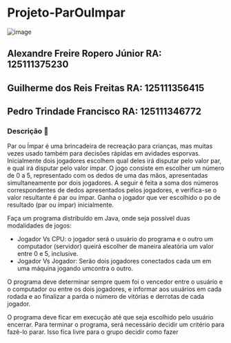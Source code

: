 # Projeto-ParOuImpar

![image](https://github.com/Alejunior32/Projeto-ParOuImpar/assets/58342856/e3854bc7-4244-436e-b598-bee0b6806945)

## Alexandre Freire Ropero Júnior RA: 125111375230
## Guilherme dos Reis Freitas RA: 125111356415
## Pedro Trindade Francisco RA: 125111346772

### Descrição :page_with_curl:

Par ou Ímpar é uma brincadeira de recreação para crianças, mas muitas vezes usado também para decisões rápidas em avidades esporvas. Inicialmente dois jogadores escolhem qual deles irá disputar pelo valor par, e qual irá disputar pelo valor ímpar. O jogo consiste em escolher um número de 0 a 5, representado com os dedos de uma das mãos, apresentadas simultaneamente por dois jogadores. A seguir é feita a soma dos números correspondentes de dedos apresentados pelos jogadores, e verifica-se o valor resultante é par ou ímpar. Ganha o jogador que ver escolhido o po de resultado (par ou ímpar) inicialmente.  

Faça um programa distribuído em Java, onde seja possível duas modalidades de jogos:

- Jogador Vs CPU: o jogador será o usuário do programa e o outro um computador (servidor) queirá escolher de maneira aleatória um valor entre 0 e 5, inclusive.  
- Jogador Vs Jogador: Serão dois jogadores conectados cada um em uma máquina jogando umcontra o outro.  

O programa deve determinar sempre quem foi o vencedor entre o usuário e o computador ou entre os dois jogadores, e informar aos usuários em cada rodada e ao finalizar a parda o número de vitórias e derrotas de cada jogador.  

O programa deve ficar em execução até que seja escolhido pelo usuário encerrar. Para terminar o programa, será necessário decidir um critério para fazê-lo parar. Isso fica livre para o grupo decidir como fazer

